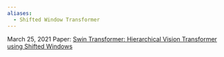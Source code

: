 ```yaml
---
aliases:
  - Shifted Window Transformer
---
```


March 25, 2021
Paper: [Swin Transformer: Hierarchical Vision Transformer using Shifted Windows](https://arxiv.org/abs/2103.14030)